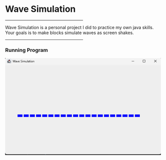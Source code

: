 <h1>Wave Simulation</h1>
<hr style="width:50%;text-align:left;margin-left:0">
<main>
  <p>Wave Simulation is a personal project I did to practice my own java skills.<br>
    Your goals is to make blocks simulate waves as screen shakes.
  </p>
  <hr style="width:50%;text-align:left;margin-left:0">
  <h3>Running Program</h3>
  <img src="img.png" alt="WaveSimulationImg"/>
</main>
